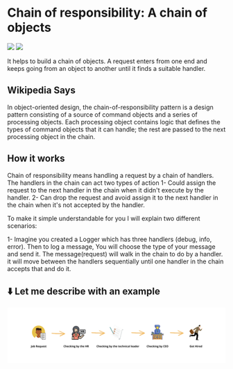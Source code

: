 # Chain of responsibility: A chain of objects
[![](https://img.shields.io/badge/GOF-blue.svg?style=flat)](https://github.com/janbarari/chainofresponsibilitypattern)
[![](https://img.shields.io/badge/Behavioral-green.svg?style=flat)](https://github.com/janbarari/chainofresponsibilitypattern)

It helps to build a chain of objects. A request enters from one end and keeps going from an object to another until it finds a suitable handler.

Wikipedia Says
-------
In object-oriented design, the chain-of-responsibility pattern is a design pattern consisting of a source of command objects and a series of processing objects. Each processing object contains logic that defines the types of command objects that it can handle; the rest are passed to the next processing object in the chain.

How it works
------
Chain of responsibility means handling a request by a chain of handlers. The handlers in the chain can act two types of action
1- Could assign the request to the next handler in the chain when it didn't execute by the handler.
2- Can drop the request and avoid assign it to the next handler in the chain when it's not accepted by the handler.

To make it simple understandable for you I will explain two different scenarios:

1- Imagine you created a Logger which has three handlers (debug, info, error). 
Then to log a message, You will choose the type of your message and send it. The message(request) will walk in the chain to do by a handler.
it will move between the handlers sequentially until one handler in the chain accepts that and do it.

⬇️ Let me describe with an example
------
![](image.png)


 